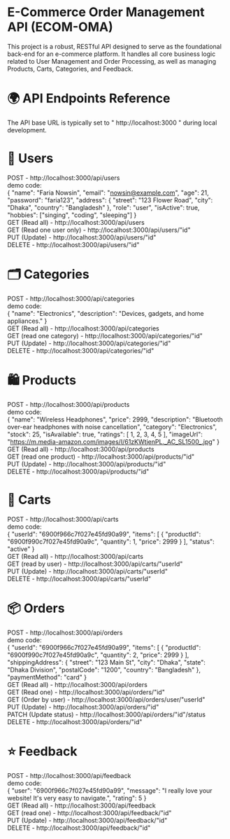 # E-Commerce Order Management API (ECOM-OMA)
This project is a robust, RESTful API designed to serve as the foundational back-end for an e-commerce platform. It handles all core business logic related to User Management and Order Processing, as well as managing Products, Carts, Categories, and Feedback.



# 🌍 API Endpoints Reference
The API base URL is typically set to " http://localhost:3000 " during local development.



# 👤 Users
  POST - http://localhost:3000/api/users <br/>
    demo code:<br/>
              {
                "name": "Faria Nowsin",
                "email": "nowsin@example.com",
                "age": 21,
                "password": "faria123",
                "address": {
                  "street": "123 Flower Road",
                  "city": "Dhaka",
                  "country": "Bangladesh"
                },
                "role": "user",
                "isActive": true,
                "hobbies": ["singing", "coding", "sleeping"]
              } <br/>
  GET (Read all) - http://localhost:3000/api/users <br/>
  GET (Read one user only) - http://localhost:3000/api/users/"id" <br/>
  PUT (Update) - http://localhost:3000/api/users/"id" <br/>
  DELETE - http://localhost:3000/api/users/"id" <br/>


# 🗂️ Categories
  POST - http://localhost:3000/api/categories <br/>
    demo code: <br/>
              {
                "name": "Electronics",
                "description": "Devices, gadgets, and home appliances."
              } <br/>
  GET (Read all) - http://localhost:3000/api/categories <br/>
  GET (read one category) - http://localhost:3000/api/categories/"id" <br/>
  PUT (Update) - http://localhost:3000/api/categories/"id" <br/>
  DELETE - http://localhost:3000/api/categories/"id" <br/>


# 🛍️ Products
  POST - http://localhost:3000/api/products <br/>
    demo code: <br/>
              {
                  "name": "Wireless Headphones",
                  "price": 2999,
                  "description": "Bluetooth over-ear headphones with noise cancellation",
                  "category": "Electronics",
                  "stock": 25,
                  "isAvailable": true,
                  "ratings": [
                      1,
                      2,
                      3,
                      4,
                      5
                  ],
                  "imageUrl": "https://m.media-amazon.com/images/I/61zKWtjenPL._AC_SL1500_.jpg"
              } <br/>
  GET (Read all) - http://localhost:3000/api/products <br/>
  GET (read one product) - http://localhost:3000/api/products/"id" <br/>
  PUT (Update) - http://localhost:3000/api/products/"id" <br/>
  DELETE - http://localhost:3000/api/products/"id" <br/>


# 🛒 Carts
  POST - http://localhost:3000/api/carts <br/>
    demo code: <br/>
              {
                "userId": "6900f966c7f027e45fd90a99",
                "items": [
                  {
                    "productId": "6900f990c7f027e45fd90a9c",
                    "quantity": 1,
                    "price": 2999
                  }
                ],
                "status": "active"
              } <br/>
  GET (Read all) - http://localhost:3000/api/carts <br/>
  GET (read by user) - http://localhost:3000/api/carts/"userId" <br/>
  PUT (Update) - http://localhost:3000/api/carts/"userId" <br/>
  DELETE - http://localhost:3000/api/carts/"userId" <br/>


# 📦 Orders
  POST - http://localhost:3000/api/orders <br/>
    demo code: <br/>
              {
                "userId": "6900f966c7f027e45fd90a99",
                "items": [
                  {
                    "productId": "6900f990c7f027e45fd90a9c",
                    "quantity": 2,
                    "price": 2999
                  }
                ],
                "shippingAddress": {
                  "street": "123 Main St",
                  "city": "Dhaka",
                  "state": "Dhaka Division",
                  "postalCode": "1200",
                  "country": "Bangladesh"
                },
                "paymentMethod": "card"
              } <br/>
  GET (Read all) - http://localhost:3000/api/orders <br/>
  GET (Read one) - http://localhost:3000/api/orders/"id" <br/>
  GET (Order by user) - http://localhost:3000/api/orders/user/"userId" <br/>
  PUT (Update) - http://localhost:3000/api/orders/"id" <br/>
  PATCH (Update status) - http://localhost:3000/api/orders/"id"/status <br/>
  DELETE - http://localhost:3000/api/orders/"id" <br/>


# ⭐ Feedback
  POST - http://localhost:3000/api/feedback <br/>
    demo code: <br/>
              {
                "user": "6900f966c7f027e45fd90a99",
                "message": "I really love your website! It's very easy to navigate.",
                "rating": 5
              } <br/>
  GET (Read all) - http://localhost:3000/api/feedback <br/>
  GET (read one) - http://localhost:3000/api/feedback/"id" <br/>
  PUT (Update) - http://localhost:3000/api/feedback/"id" <br/>
  DELETE - http://localhost:3000/api/feedback/"id" <br/>

